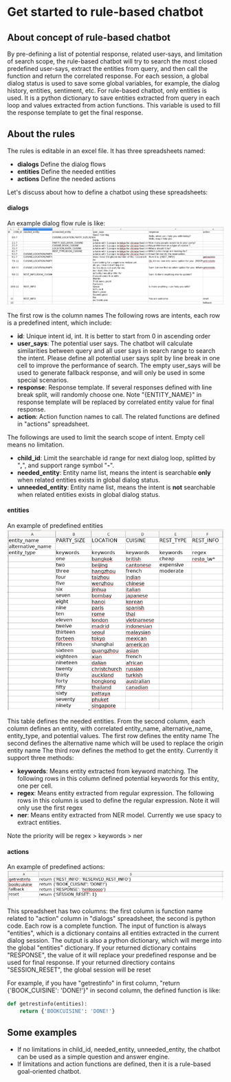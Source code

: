 # Get started to rule-based chatbot 
## About concept of rule-based chatbot
By pre-defining a list of potential response, related user-says,  and limitation of search scope, the rule-based chatbot will try to search the most closed predefined user-says, extract the entities from query, and then call the function and return the correlated response. 
For each session, a global dialog status is used to save some global variables, for example, the dialog history, entities, sentiment, etc. For rule-based chatbot, only entities is used. It is a python dictionary to save entities extracted from query in each loop and values extracted from action functions. This variable is used to fill the response template to get the final response.
## About the rules
The rules is editable in an excel file. It has three spreadsheets named:

- **dialogs**
	Define the dialog flows
- **entities**
	Define the needed entities
- **actions**
    Define the needed actions
	
Let's discuss about how to define a chatbot using these spreadsheets:
#### dialogs
An example dialog flow rule is like:
![rule_dialogs](img/rule_dialogs.png) 

The first row is the column names
The following rows are intents, each row is a predefined intent, which include:

 - **id**: Unique intent id, int. It is better to start from 0 in ascending order
 - **user_says**: The potential user says. The chatbot will calculate similarities between query and all user says in search range to search the intent. Please define all potential user says split by line break in one cell to improve the performance of search.  The empty user_says  will be used to generate fallback response, and will only be used in some special scenarios. 
 - **response**: Response template. If several responses defined with line break split, will randomly choose one. Note "{ENTITY_NAME}" in  response template will be replaced by correlated entity value for final response.
 - **action**: Action function names to call. The related functions are defined in "actions" spreadsheet. 
 
 The followings are used to limit the search scope of intent. Empty cell means no limitation.
 
 - **child_id**: Limit the searchable id range for next dialog loop, splitted by "**,**", and support range symbol "**-**". 
 - **needed_entity**: Entity name list, means the intent is searchable **only** when related entities exists in global dialog status.
 - **unneeded_entity**: Entity name list, means the intent is **not** searchable when related entities exists in global dialog status.

#### entities
An example of predefined entities
![rule_entities](img/rule_entities.png) 

This table defines the needed entities. From the second column, each column defines an entity, with correlated entity_name, alternative_name, entity_type, and potential values.
The first row defines the entity name
The second defines the alternative name which will be used to replace the origin entity name
The third row defines the method to get the entity. Currently it support three methods:

- **keywords**: Means entity extracted from keyword matching. The following rows in this column defined potential keywords for this entity, one per cell.
- **regex**: Means entity extracted from regular expression. The following rows in this column is used to define the regular expression. Note it will only use the first regex 
- **ner**: Means entity extracted from NER model. Currently we use spacy to extract entities.

Note the priority will be regex > keywords > ner

#### actions
An example of predefined actions:
![rule_dialogs](img/rule_actions.png) 

This spreadsheet has two columns: the first column is function name related to "action" column in "dialogs" spreadsheet, the second is python code. Each row is a complete function. The input of function is always "entities", which is a dictionary contains all entities extracted in the current dialog session. The output is also a python dictionary, which will merge into the global "entities" dictionary.
If your returned dictionary contains "RESPONSE", the value of it will replace your predefined response and be used for final response. If your returned directiory contains "SESSION_RESET", the global session will be reset

For example,  if you have "getrestinfo" in first column, "return {'BOOK_CUISINE': 'DONE!'}" in second column, the defined function is like:
```python
def getrestinfo(entities):
    return {'BOOKCUISINE': 'DONE!'}
```

## Some examples
- If no limitations in child_id, needed_entity, unneeded_entity, the chatbot can be used as a simple question and answer engine. 
- If limitations and action functions are defined, then it is a rule-based goal-oriented chatbot.

